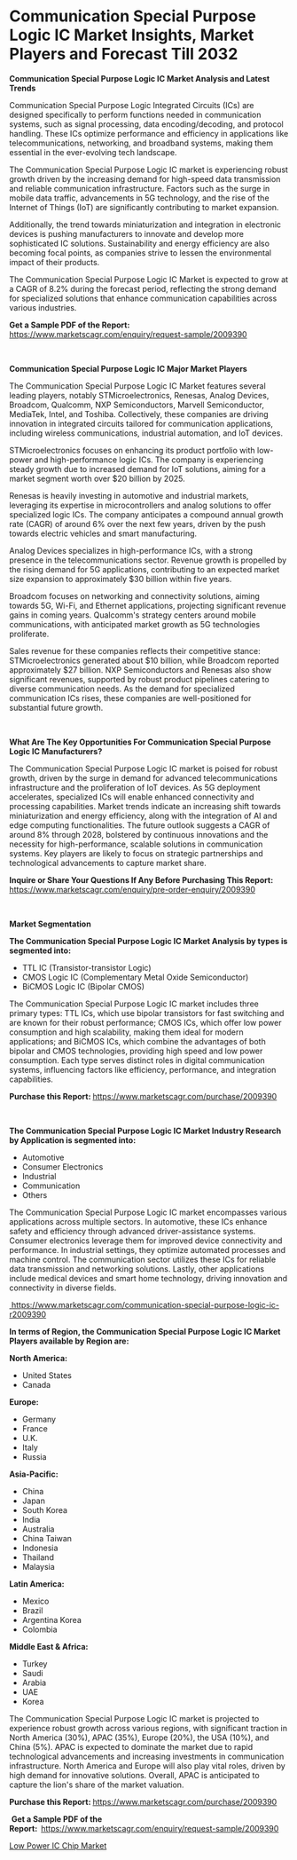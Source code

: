 <p><h1>Communication Special Purpose Logic IC Market Insights, Market Players and Forecast Till 2032</h1></p><p><strong>Communication Special Purpose Logic IC Market Analysis and Latest Trends</strong></p>
<p><p>Communication Special Purpose Logic Integrated Circuits (ICs) are designed specifically to perform functions needed in communication systems, such as signal processing, data encoding/decoding, and protocol handling. These ICs optimize performance and efficiency in applications like telecommunications, networking, and broadband systems, making them essential in the ever-evolving tech landscape.</p><p>The Communication Special Purpose Logic IC market is experiencing robust growth driven by the increasing demand for high-speed data transmission and reliable communication infrastructure. Factors such as the surge in mobile data traffic, advancements in 5G technology, and the rise of the Internet of Things (IoT) are significantly contributing to market expansion. </p><p>Additionally, the trend towards miniaturization and integration in electronic devices is pushing manufacturers to innovate and develop more sophisticated IC solutions. Sustainability and energy efficiency are also becoming focal points, as companies strive to lessen the environmental impact of their products. </p><p>The Communication Special Purpose Logic IC Market is expected to grow at a CAGR of 8.2% during the forecast period, reflecting the strong demand for specialized solutions that enhance communication capabilities across various industries.</p></p>
<p><strong>Get a Sample PDF of the Report:&nbsp;</strong> <a href="https://www.marketscagr.com/enquiry/request-sample/2009390?utm_campaign=2291&utm_medium=2&utm_source=Github&utm_content=ia&utm_term=13022025&utm_id=communication-special-purpose-logic-ic">https://www.marketscagr.com/enquiry/request-sample/2009390</a></p>
<p>&nbsp;</p>
<p><strong>Communication Special Purpose Logic IC Major Market Players</strong></p>
<p><p>The Communication Special Purpose Logic IC Market features several leading players, notably STMicroelectronics, Renesas, Analog Devices, Broadcom, Qualcomm, NXP Semiconductors, Marvell Semiconductor, MediaTek, Intel, and Toshiba. Collectively, these companies are driving innovation in integrated circuits tailored for communication applications, including wireless communications, industrial automation, and IoT devices.</p><p>STMicroelectronics focuses on enhancing its product portfolio with low-power and high-performance logic ICs. The company is experiencing steady growth due to increased demand for IoT solutions, aiming for a market segment worth over $20 billion by 2025.</p><p>Renesas is heavily investing in automotive and industrial markets, leveraging its expertise in microcontrollers and analog solutions to offer specialized logic ICs. The company anticipates a compound annual growth rate (CAGR) of around 6% over the next few years, driven by the push towards electric vehicles and smart manufacturing.</p><p>Analog Devices specializes in high-performance ICs, with a strong presence in the telecommunications sector. Revenue growth is propelled by the rising demand for 5G applications, contributing to an expected market size expansion to approximately $30 billion within five years.</p><p>Broadcom focuses on networking and connectivity solutions, aiming towards 5G, Wi-Fi, and Ethernet applications, projecting significant revenue gains in coming years. Qualcomm's strategy centers around mobile communications, with anticipated market growth as 5G technologies proliferate.</p><p>Sales revenue for these companies reflects their competitive stance: STMicroelectronics generated about $10 billion, while Broadcom reported approximately $27 billion. NXP Semiconductors and Renesas also show significant revenues, supported by robust product pipelines catering to diverse communication needs. As the demand for specialized communication ICs rises, these companies are well-positioned for substantial future growth.</p></p>
<p>&nbsp;</p>
<p><strong>What Are The Key Opportunities For Communication Special Purpose Logic IC Manufacturers?</strong></p>
<p><p>The Communication Special Purpose Logic IC market is poised for robust growth, driven by the surge in demand for advanced telecommunications infrastructure and the proliferation of IoT devices. As 5G deployment accelerates, specialized ICs will enable enhanced connectivity and processing capabilities. Market trends indicate an increasing shift towards miniaturization and energy efficiency, along with the integration of AI and edge computing functionalities. The future outlook suggests a CAGR of around 8% through 2028, bolstered by continuous innovations and the necessity for high-performance, scalable solutions in communication systems. Key players are likely to focus on strategic partnerships and technological advancements to capture market share.</p></p>
<p><strong>Inquire or Share Your Questions If Any Before Purchasing This Report:</strong> <a href="https://www.marketscagr.com/enquiry/pre-order-enquiry/2009390?utm_campaign=2291&utm_medium=2&utm_source=Github&utm_content=ia&utm_term=13022025&utm_id=communication-special-purpose-logic-ic">https://www.marketscagr.com/enquiry/pre-order-enquiry/2009390</a></p>
<p>&nbsp;</p>
<p><strong>Market Segmentation</strong></p>
<p><strong>The Communication Special Purpose Logic IC Market Analysis by types is segmented into:</strong></p>
<p><ul><li>TTL IC (Transistor-transistor Logic)</li><li>CMOS Logic IC (Complementary Metal Oxide Semiconductor)</li><li>BiCMOS Logic IC (Bipolar CMOS)</li></ul></p>
<p><p>The Communication Special Purpose Logic IC market includes three primary types: TTL ICs, which use bipolar transistors for fast switching and are known for their robust performance; CMOS ICs, which offer low power consumption and high scalability, making them ideal for modern applications; and BiCMOS ICs, which combine the advantages of both bipolar and CMOS technologies, providing high speed and low power consumption. Each type serves distinct roles in digital communication systems, influencing factors like efficiency, performance, and integration capabilities.</p></p>
<p><strong>Purchase this Report:&nbsp;</strong><a href="https://www.marketscagr.com/purchase/2009390?utm_campaign=2291&utm_medium=2&utm_source=Github&utm_content=ia&utm_term=13022025&utm_id=communication-special-purpose-logic-ic">https://www.marketscagr.com/purchase/2009390</a></p>
<p>&nbsp;</p>
<p><strong>The Communication Special Purpose Logic IC Market Industry Research by Application is segmented into:</strong></p>
<p><ul><li>Automotive</li><li>Consumer Electronics</li><li>Industrial</li><li>Communication</li><li>Others</li></ul></p>
<p><p>The Communication Special Purpose Logic IC market encompasses various applications across multiple sectors. In automotive, these ICs enhance safety and efficiency through advanced driver-assistance systems. Consumer electronics leverage them for improved device connectivity and performance. In industrial settings, they optimize automated processes and machine control. The communication sector utilizes these ICs for reliable data transmission and networking solutions. Lastly, other applications include medical devices and smart home technology, driving innovation and connectivity in diverse fields.</p></p>
<p><a href="https://www.marketscagr.com/communication-special-purpose-logic-ic-r2009390?utm_campaign=2291&utm_medium=2&utm_source=Github&utm_content=ia&utm_term=13022025&utm_id=communication-special-purpose-logic-ic">&nbsp;https://www.marketscagr.com/communication-special-purpose-logic-ic-r2009390</a></p>
<p><strong>In terms of Region, the Communication Special Purpose Logic IC Market Players available by Region are:</strong></p>
<p>
    <p> <strong> North America: </strong>
        <ul>
            <li>United States</li>
            <li>Canada</li>
        </ul>
        </p> 
    <p> <strong> Europe: </strong>
        <ul>
            <li>Germany</li>
            <li>France</li>
            <li>U.K.</li>
            <li>Italy</li>
            <li>Russia</li>
        </ul>
        </p> 
    <p> <strong> Asia-Pacific: </strong>
        <ul>
            <li>China</li>
            <li>Japan</li>
            <li>South Korea</li>
            <li>India</li>
            <li>Australia</li>
            <li>China Taiwan</li>
            <li>Indonesia</li>
            <li>Thailand</li>
            <li>Malaysia</li>
        </ul>
        </p> 
    <p> <strong> Latin America: </strong>
        <ul>
            <li>Mexico</li>
            <li>Brazil</li>
            <li>Argentina Korea</li>
            <li>Colombia</li>
        </ul>
        </p> 
    <p> <strong> Middle East & Africa: </strong>
        <ul>
            <li>Turkey</li>
            <li>Saudi</li>
            <li>Arabia</li>
            <li>UAE</li>
            <li>Korea</li>
        </ul>
    </p>
    </p>
<p><p>The Communication Special Purpose Logic IC market is projected to experience robust growth across various regions, with significant traction in North America (30%), APAC (35%), Europe (20%), the USA (10%), and China (5%). APAC is expected to dominate the market due to rapid technological advancements and increasing investments in communication infrastructure. North America and Europe will also play vital roles, driven by high demand for innovative solutions. Overall, APAC is anticipated to capture the lion's share of the market valuation.</p></p>
<p><strong>Purchase this Report: </strong><a href="https://www.marketscagr.com/purchase/2009390?utm_campaign=2291&utm_medium=2&utm_source=Github&utm_content=ia&utm_term=13022025&utm_id=communication-special-purpose-logic-ic">https://www.marketscagr.com/purchase/2009390</a></p>
<p>&nbsp;<strong>Get a Sample PDF of the Report:&nbsp;&nbsp;</strong><a href="https://www.marketscagr.com/enquiry/request-sample/2009390?utm_campaign=2291&utm_medium=2&utm_source=Github&utm_content=ia&utm_term=13022025&utm_id=communication-special-purpose-logic-ic">https://www.marketscagr.com/enquiry/request-sample/2009390</a></p>
<p><strong></strong></p>
<p><p><a href="https://github.com/rileymgdorcas/Market-Research-Report-List-1/blob/main/low-power-ic-chip-market.md?utm_campaign=2291&utm_medium=2&utm_source=Github&utm_content=ia&utm_term=13022025&utm_id=communication-special-purpose-logic-ic">Low Power IC Chip Market</a></p></p>